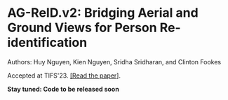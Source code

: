 # AG-ReID.v2: Bridging Aerial and Ground Views for Person Re-identification
Authors: Huy Nguyen, Kien Nguyen, Sridha Sridharan, and Clinton Fookes

Accepted at TIFS'23. [[Read the paper]](https://arxiv.org/abs/2401.02634).

**Stay tuned: Code to be released soon**
